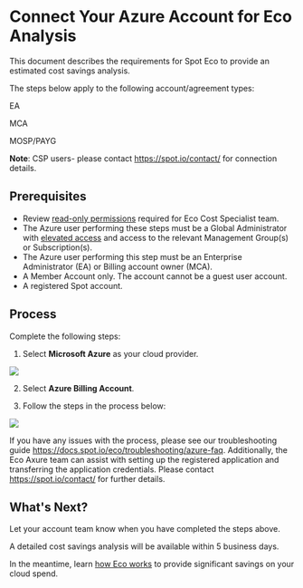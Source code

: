 # Connect Your Azure Account for Eco Analysis

This document describes the requirements for Spot Eco to provide an estimated cost savings analysis.

The steps below apply to the following account/agreement types:

EA

MCA

MOSP/PAYG

**Note**: CSP users- please contact https://spot.io/contact/ for connection details.

## Prerequisites

- Review [read-only permissions](eco/azure-tutorials/access-roles-read-only) required for Eco Cost Specialist team.
- The Azure user performing these steps must be a Global Administrator with [elevated access](https://learn.microsoft.com/en-us/azure/role-based-access-control/elevate-access-global-admin#elevate-access-for-a-global-administrator) and access to the relevant Management Group(s) or Subscription(s).
- The Azure user performing this step must be an Enterprise Administrator (EA) or Billing account owner (MCA).
- A Member Account only. The account cannot be a guest user account.
- A registered Spot account.

## Process

Complete the following steps:

1. Select **Microsoft Azure** as your cloud provider.

<img src="/eco/_media/connect-az-account-1.png" />

2. Select **Azure Billing Account**.

3. Follow the steps in the process below:

<img src="/eco/_media/connect-az-account-3.png" />

If you have any issues with the process, please see our troubleshooting guide https://docs.spot.io/eco/troubleshooting/azure-faq. Additionally, the Eco Axure team can assist with setting up the registered application and transferring the application credentials. Please contact https://spot.io/contact/ for further details.

## What's Next?

Let your account team know when you have completed the steps above.

A detailed cost savings analysis will be available within 5 business days.

In the meantime, learn [how Eco works](eco/azure-tutorials/) to provide significant savings on your cloud spend.
